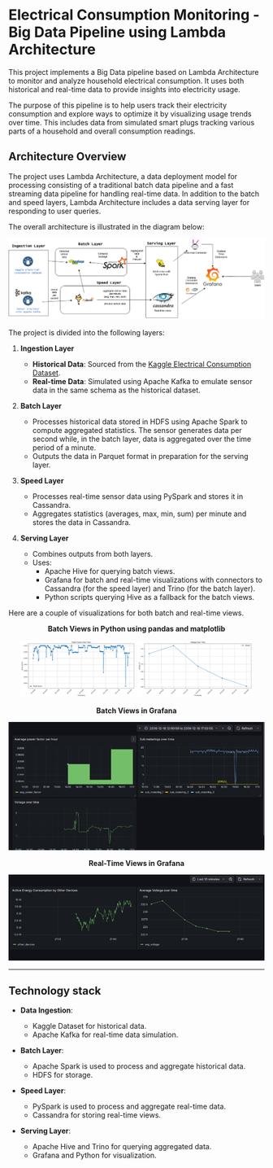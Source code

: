 # Electrical Consumption Monitoring - Big Data Pipeline using Lambda Architecture

This project implements a Big Data pipeline based on Lambda Architecture to monitor and analyze household
electrical consumption. It uses both historical and real-time data to provide insights into electricity usage.

The purpose of this pipeline is to help users track their electricity consumption and explore ways to optimize it
by visualizing usage trends over time. This includes data from simulated smart plugs tracking various parts of a household
and overall consumption readings.

## Architecture Overview

The project uses Lambda Architecture, a data deployment model for processing consisting of a 
traditional batch data pipeline and a fast streaming data pipeline for handling real-time data. In addition to
the batch and speed layers, Lambda Architecture includes a data serving layer for responding to user queries.

The overall architecture is illustrated in the diagram below:

![lambda_overview](https://github.com/DiaconuAna/Big-Data-Pipeline/blob/main/Resources/Lambda_architecture.png)

The project is divided into the following layers:

1. **Ingestion Layer**
   - **Historical Data**: Sourced from the [Kaggle Electrical Consumption Dataset](https://www.kaggle.com/datasets/imtkaggleteam/household-power-consumption).
   - **Real-time Data**: Simulated using Apache Kafka to emulate sensor data in the same schema as the historical dataset.


2. **Batch Layer**
   - Processes historical data stored in HDFS using Apache Spark to compute aggregated statistics. The sensor generates data per second while, in the batch layer, data is aggregated over the time period of a minute.
   - Outputs the data in Parquet format in preparation for the serving layer.

3. **Speed Layer**
   - Processes real-time sensor data using PySpark and stores it in Cassandra.
   - Aggregates statistics (averages, max, min, sum) per minute and stores the data in Cassandra.
  
4. **Serving Layer**
   - Combines outputs from both layers.
   - Uses:
     - Apache Hive for querying batch views.
     - Grafana for batch and real-time visualizations with connectors to Cassandra (for the speed layer) and Trino (for the batch layer).
     - Python scripts querying Hive as a fallback for the batch views.

Here are a couple of visualizations for both batch and real-time views.

<p align="center"><b>Batch Views in Python using pandas and matplotlib</b></p>
<p align="center">
  <img src="https://github.com/DiaconuAna/Big-Data-Pipeline/blob/main/Resources/pftime.png" alt="Power Factor Over Time" width="45%">
  <img src="https://github.com/DiaconuAna/Big-Data-Pipeline/blob/main/Resources/voltage.png" alt="Voltage Over Time" width="45%">
</p>

<p align="center"><b>Batch Views in Grafana</b></p>

![batch_views](https://github.com/DiaconuAna/Big-Data-Pipeline/blob/main/Resources/batch_layer.png)

<p align="center"><b>Real-Time Views in Grafana</b></p>

![real_time_views](https://github.com/DiaconuAna/Big-Data-Pipeline/blob/main/Resources/speed_layer.png)

-------

## Technology stack

- **Data Ingestion**: 
  - Kaggle Dataset for historical data.
  - Apache Kafka for real-time data simulation.

- **Batch Layer**:
  - Apache Spark is used to process and aggregate historical data.
  - HDFS for storage.

- **Speed Layer**:
  - PySpark is used to process and aggregate real-time data.
  - Cassandra for storing real-time views.

- **Serving Layer**:
  - Apache Hive and Trino for querying aggregated data.
  - Grafana and Python for visualization.
   
